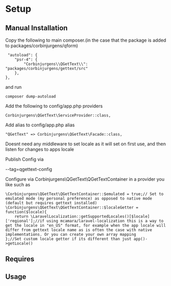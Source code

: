 # Setup
## Manual Installation

Copy the following to main composer.(in the case that the package is added to packages/corbinjurgens/qform)
```
 "autoload": {
	"psr-4": {
		"Corbinjurgens\\QGetText\\": "packages/corbinjurgens/gettext/src"
	},
},
```
and run 
```
composer dump-autoload
```


Add the following to config/app.php providers
```
Corbinjurgens\QGetText\ServiceProvider::class,
```
Add alias to config/app.php alias
```
"QGetText" => Corbinjurgens\QGetText\Facade::class,
```

Doesnt need any middleware to set locale as it will set on first use, and then listen for changes to apps locale

Publish Config via

--tag=qgettext-config

Configure via Corbinjurgens\QGetText\QGetTextContainer in a provider you like such as

```
\Corbinjurgens\QGetText\QGetTextContainer::$emulated = true;// Set to emulated mode (my personal preference) as opposed to native mode (default but requires gettext installed)
\Corbinjurgens\QGetText\QGetTextContainer::$localeGetter = function($locale){
	return \LaravelLocalization::getSupportedLocales()[$locale]['regional'];//if using mcamara/laravel-localization this is a way to get the locale in "en_US" format, for example when the app locale will differ from gettext locale name as is often the case with native implementations. Or you can create your own array mapping
};//Set custom locale getter if its different than just app()->getLocale()
```


## Requires



## Usage
